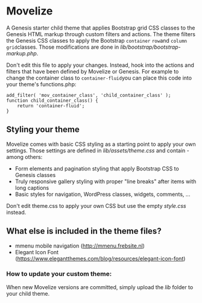 # Movelize
A Genesis starter child theme that applies Bootstrap grid CSS classes to the Genesis HTML markup through custom filters and actions. The theme filters the Genesis CSS classes to apply the Bootstrap `container` `row`and `column grid`classes.
Those modifications are done in *lib/bootstrap/bootstrap-markup.php*.

Don't edit this file to apply your changes. Instead, hook into the actions and filters that have been defined by Movelize or Genesis.
For example to change the container class to `container-fluid`you can place this code into your theme's functions.php:
```
add_filter( 'mov_container_class', 'child_container_class' );
function child_container_class() {
    return 'container-fluid';
}
```

## Styling your theme
Movelize comes with basic CSS styling as a starting point to apply your own settings. Those settings are defined in *lib/assets/theme.css* and contain - among others:
- Form elements and pagination styling that apply Bootstrap CSS to Genesis classes
- Truly responsive gallery styling with proper "line breaks" after items with long captions
- Basic styles for navigation, WordPress classes, widgets, comments, ...

Don't edit theme.css to apply your own CSS but use the empty *style.css* instead.

## What else is included in the theme files?
- mmenu mobile navigation (http://mmenu.frebsite.nl)
- Elegant Icon Font (https://www.elegantthemes.com/blog/resources/elegant-icon-font)

### How to update your custom theme:
When new Movelize versions are committed, simply upload the *lib* folder to your child theme.
